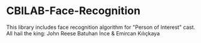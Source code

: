 # CBILAB-Face-Recognition

This library includes face recognition algorithm for "Person of Interest" cast.
All hail the king: John Reese
Batuhan İnce & Emircan Kılıçkaya 
